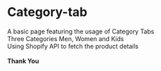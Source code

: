 # Category-tab
A basic page featuring the usage of Category Tabs <br>
Three Categories Men, Women and Kids <br>
Using Shopify API to fetch the product details <br> <br>
<b>Thank You</b>
